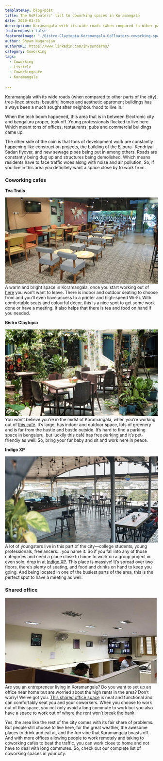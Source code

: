 ```yaml
---
templateKey: blog-post
title: The GoFloaters' list to coworking spaces in Koramangala
date: 2020-03-25
description: Koramangala with its wide roads (when compared to other parts of the city), tree-lined streets, beautiful homes and aesthetic apartment buildings has always been a much sought after neighbourhood to live in.
featuredpost: false
featuredImage: "./Bistro-Claytopia-Koramangala-GoFloaters-coworking-spaces.jpg"
author: Shyam Nagarajan
authorURL: https://www.linkedin.com/in/sundarns/
category: Coworking 
tags:
  - Coworking 
  - Listicle
  - Coworkingcafe
  - Koramangala

---
```


<!--StartFragment-->

Koramangala with its wide roads (when compared to other parts of the city), tree-lined streets, beautiful homes and aesthetic apartment buildings has always been a much sought after neighbourhood to live in.

When the tech boom happened, this area that is in between Electronic city and bengaluru proper, took off. Young professionals flocked to live here. Which meant tons of offices, restaurants, pubs and commercial buildings came up.

The other side of the coin is that tons of development work are constantly happening like construction projects, the building of the Ejipura- Kendriya Sadan flyover, and new sewage pipes being put in among others. Roads are constantly being dug up and structures being demolished. Which means residents have to face traffic woes along with noise and air pollution. So, if you live in this area you definitely want a space close by to work from.

### Coworking cafés

**Tea Trails**

![Tea-Trails.-Koramangala-GoFloaters-coworking-cafes](./Tea-Trails.-Koramangala-GoFloaters-coworking-cafes.jpg)
A warm and bright space in Koramangala, once you start working out of [here](https://app.gofloaters.com/#/home/explore/spacedetail/-LkgZ4lLqpEwAIw7gbV6) you won’t want to leave. There is indoor and outdoor seating to choose from and you’ll even have access to a printer and high-speed Wi-Fi. With comfortable seats and colourful décor, this is a nice spot to get some work done or have a meeting. It also helps that there is tea and food on hand if you needed.

**Bistro Claytopia**

![Bistro-Claytopia-Koramangala-GoFloaters-coworking-spaces](./Bistro-Claytopia-Koramangala-GoFloaters-coworking-spaces.jpg)
You won’t believe you’re in the midst of Koramangala, when you’re working out of [this café](https://app.gofloaters.com/#/home/explore/spacedetail/-LTjRySCHwb-YkI8ovFq). It’s large, has indoor and outdoor space, lots of greenery and is far from the hustle and bustle outside. It’s hard to find a parking space in bengaluru, but luckily this café has free parking and it’s pet-friendly as well. So, bring your fur baby and sit and work here in peace.

**Indigo XP**

![IndigoXP-Koramangala-GoFloaters-coworking-spaces.jpg](./IndigoXP-Koramangala-GoFloaters-coworking-spaces.jpg)
A lot of youngsters live in this part of the city—college students, young professionals, freelancers… you name it. So if you fall into any of those categories and need a place close to home to work on a group project or even solo, drop in at [Indigo XP](https://app.gofloaters.com/#/home/explore/spacedetail/-LbXdDBkTblffrw7mjcs). This place is massive! It’s spread over two floors, there’s plenty of seating, and food and drinks on hand to keep you going. And being located in one of the busiest parts of the area, this is the perfect spot to have a meeting as well.

### Shared office

![Shared-office-Koramangala-GoFloaters-coworking-spaces](./Shared-office-Koramangala-GoFloaters-coworking-spaces.jpeg)
Are you an entrepreneur living in Koramangala? Do you want to set up an office near home but are worried about the high rents in the area? Don’t worry! We’ve got you. [This shared office space](https://app.gofloaters.com/#/home/explore/spacedetail/-Le2tvd1769XrirumDsn) is neat and functional and can comfortably seat you and your coworkers. When you choose to work out of this space, you not only avoid a long commute to work but you also have a space to work out of where the rent won’t break the bank.

Yes, the area like the rest of the city comes with its fair share of problems. But people still choose to live here, for the great weather, the awesome places to drink and eat at, and the fun vibe that Koramangala boasts off. And with more offices allowing people to work remotely and taking to coworking cafés to beat the traffic, you can work close to home and not have to deal with long commutes. So, check out our complete list of coworking spaces in your city.

<!--EndFragment-->

